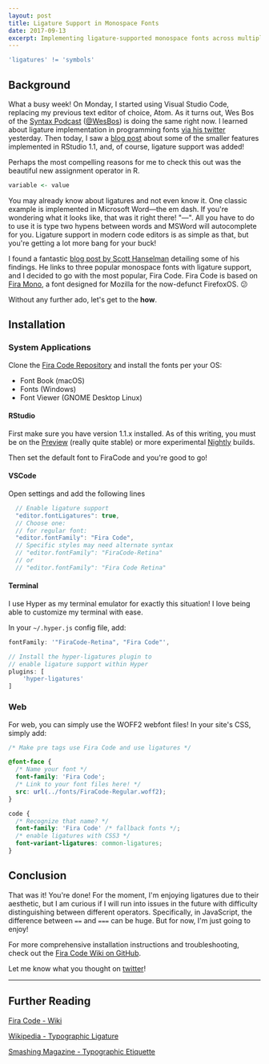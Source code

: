 ```yaml
---
layout: post
title: Ligature Support in Monospace Fonts
date: 2017-09-13
excerpt: Implementing ligature-supported monospace fonts across multiple platforms
---
```


<div class="has-text-centered">

```r
'ligatures' != 'symbols'
```

</div>

## Background

What a busy week! On Monday, I started using Visual Studio Code, replacing my previous text editor of choice, Atom. As it turns out, Wes Bos of the [Syntax Podcast](https://syntax.fm/) ([@WesBos](https://twitter.com/wesbos)) is doing the same right now. I learned about ligature implementation in programming fonts [via his twitter](https://twitter.com/kiliman/status/907709797193134082) yesterday. Then today, I saw a [blog post](https://blog.rstudio.com/2017/09/13/rstudio-v1.1---the-little-things/) about some of the smaller features implemented in RStudio 1.1, and, of course, ligature support was added! 

Perhaps the most compelling reasons for me to check this out was the beautiful new assignment operator in R.
```r
variable <- value
```

You may already know about ligatures and not even know it.  One classic example is implemented in Microsoft Word&mdash;the em dash. If you're wondering what it looks like, that was it right there! "&mdash;". All you have to do to use it is type two hypens between words and MSWord will autocomplete for you. Ligature support in modern code editors is as simple as that, but you're getting a lot more bang for your buck!

I found a fantastic [blog post by Scott Hanselman](https://www.hanselman.com/blog/MonospacedProgrammingFontsWithLigatures.aspx) detailing some of his findings. He links to three popular monospace fonts with ligature support, and I decided to go with the most popular, Fira Code. Fira Code is based on [Fira Mono](https://fonts.google.com/specimen/Fira+Mono), a font designed for Mozilla for the now-defunct FirefoxOS. 😕

Without any further ado, let's get to the **how**. 

## Installation

### System Applications

Clone the [Fira Code Repository](https://github.com/tonsky/FiraCode) and install the fonts per your OS:  
- Font Book (macOS)
- Fonts (Windows) 
- Font Viewer (GNOME Desktop Linux)

#### RStudio

First make sure you have version 1.1.x installed. As of this writing, you must be on the [Preview](https://www.rstudio.com/products/rstudio/download/preview/) (really quite stable) or more experimental [Nightly](https://dailies.rstudio.com/) builds.  

Then set the default font to FiraCode and you're good to go!

#### VSCode

Open settings and add the following lines
```js
  // Enable ligature support
  "editor.fontLigatures": true,
  // Choose one:
  // for regular font:
  "editor.fontFamily": "Fira Code",
  // Specific styles may need alternate syntax
  // "editor.fontFamily": "FiraCode-Retina"
  // or
  // "editor.fontFamily": "Fira Code Retina"
```

#### Terminal 

I use Hyper as my terminal emulator for exactly this situation! I love being able to customize my terminal with ease.

In your `~/.hyper.js` config file, add:
```js
fontFamily: '"FiraCode-Retina", "Fira Code"',

// Install the hyper-ligatures plugin to 
// enable ligature support within Hyper
plugins: [
    'hyper-ligatures'
]
```

### Web

For web, you can simply use the WOFF2 webfont files! In your site's CSS, simply add:

```css
/* Make pre tags use Fira Code and use ligatures */

@font-face {
  /* Name your font */
  font-family: 'Fira Code';
  /* Link to your font files here! */
  src: url(../fonts/FiraCode-Regular.woff2);
}

code {
  /* Recognize that name? */
  font-family: 'Fira Code' /* fallback fonts */;
  /* enable ligatures with CSS3 */
  font-variant-ligatures: common-ligatures;
}
```

## Conclusion

That was it! You're done! For the moment, I'm enjoying ligatures due to their aesthetic, but I am curious if I will run into issues in the future with difficulty distinguishing between different operators. Specifically, in JavaScript, the difference between `==` and `===` can be huge. But for now, I'm just going to enjoy!

For more comprehensive installation instructions and troubleshooting, check out the [Fira Code Wiki on GitHub](https://github.com/tonsky/FiraCode/wiki). 

Let me know what you thought on [twitter](https://twitter.com/samhinshaw)!

*****

## Further Reading

[Fira Code - Wiki](https://github.com/tonsky/FiraCode/wiki)

[Wikipedia - Typographic Ligature](https://en.wikipedia.org/wiki/Typographic_ligature)

[Smashing Magazine - Typographic Etiquette](https://www.smashingmagazine.com/2011/08/mind-your-en-and-em-dashes-typographic-etiquette/)